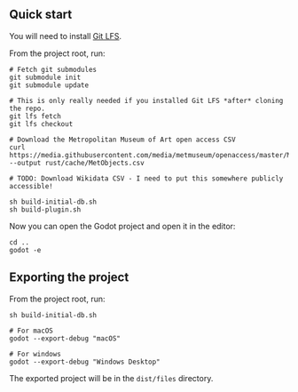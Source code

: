 ## Quick start

You will need to install [Git LFS](https://git-lfs.com/).

From the project root, run:

```
# Fetch git submodules
git submodule init
git submodule update

# This is only really needed if you installed Git LFS *after* cloning the repo.
git lfs fetch
git lfs checkout

# Download the Metropolitan Museum of Art open access CSV
curl https://media.githubusercontent.com/media/metmuseum/openaccess/master/MetObjects.csv --output rust/cache/MetObjects.csv

# TODO: Download Wikidata CSV - I need to put this somewhere publicly accessible!

sh build-initial-db.sh
sh build-plugin.sh
```

Now you can open the Godot project and open it in the editor:

```
cd ..
godot -e
```

## Exporting the project

From the project root, run:

```
sh build-initial-db.sh

# For macOS
godot --export-debug "macOS"

# For windows
godot --export-debug "Windows Desktop"
```

The exported project will be in the `dist/files` directory.

